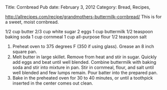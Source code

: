 Title: Cornbread
Pub date: February 3, 2012
Category: Bread, Recipes, 

http://allrecipes.com/recipe/grandmothers-buttermilk-cornbread/
This is for a sweet, moist cornbread.

1/2 cup butter
2/3 cup white sugar
2 eggs
1 cup buttermilk
1/2 teaspoon baking soda
1 cup cornmeal
1 cup all-purpose flour
1/2 teaspoon salt
<ol>
	<li>Preheat oven to 375 degrees F (350 if using glass). Grease an 8 inch square pan.</li>
	<li>Melt butter in large skillet. Remove from heat and stir in sugar. Quickly add eggs and beat until well blended. Combine buttermilk with baking soda and stir into mixture in pan. Stir in cornmeal, flour, and salt until well blended and few lumps remain. Pour batter into the prepared pan.</li>
	<li>Bake in the preheated oven for 30 to 40 minutes, or until a toothpick inserted in the center comes out clean.</li>
</ol>